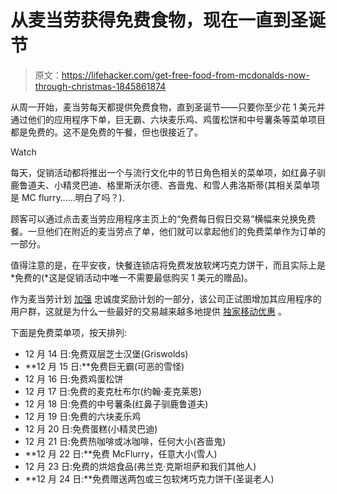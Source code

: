 # 从麦当劳获得免费食物，现在一直到圣诞节

> 原文：<https://lifehacker.com/get-free-food-from-mcdonalds-now-through-christmas-1845861874>

从周一开始，麦当劳每天都提供免费食物，直到圣诞节——只要你至少花 1 美元并通过他们的应用程序下单，巨无霸、六块麦乐鸡、鸡蛋松饼和中号薯条等菜单项目都是免费的。这不是免费的午餐，但也很接近了。

Watch

每天，促销活动都将推出一个与流行文化中的节日角色相关的菜单项，如红鼻子驯鹿鲁道夫、小精灵巴迪、格里斯沃尔德、吝啬鬼、和雪人弗洛斯蒂(其相关菜单项是 MC flurry……明白了吗？).

顾客可以通过点击麦当劳应用程序主页上的“免费每日假日交易”横幅来兑换免费餐。一旦他们在附近的麦当劳点了单，他们就可以拿起他们的免费菜单作为订单的一部分。

值得注意的是，在平安夜，快餐连锁店将免费发放软烤巧克力饼干，而且实际上是*免费的(*这是促销活动中唯一不需要最低购买 1 美元的赠品)。

作为麦当劳计划 [加强](https://nypost.com/2020/09/23/mcdonalds-is-quietly-working-on-its-first-ever-food-loyalty-program/) 忠诚度奖励计划的一部分，该公司正试图增加其应用程序的用户群，这就是为什么一些最好的交易越来越多地提供 [独家移动优惠](https://www.usatoday.com/story/money/food/2020/09/15/travis-scott-meal-mcdonalds-shortage-high-demand-cactus-jack/5811186002/) 。

下面是免费菜单项，按天排列:

*   12 月 14 日:免费双层芝士汉堡(Griswolds)
*   **12 月 15 日:**免费巨无霸(可恶的雪怪)
*   12 月 16 日:免费鸡蛋松饼
*   12 月 17 日:免费的麦克杜布尔(约翰·麦克莱恩)
*   12 月 18 日:免费的中号薯条(红鼻子驯鹿鲁道夫)
*   12 月 19 日:免费的六块麦乐鸡
*   12 月 20 日:免费蛋糕(小精灵巴迪)
*   12 月 21 日:免费热咖啡或冰咖啡，任何大小(吝啬鬼)
*   **12 月 22 日:**免费 McFlurry，任意大小(雪人)
*   12 月 23 日:免费的烘焙食品(弗兰克·克斯坦萨和我们其他人)
*   **12 月 24 日:**免费赠送两包或三包软烤巧克力饼干(圣诞老人)